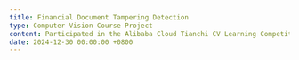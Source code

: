 ```yaml
---
title: Financial Document Tampering Detection
type: Computer Vision Course Project
content: Participated in the Alibaba Cloud Tianchi CV Learning Competition focused on tampering detection in financial documents. Implemented and compared multiple object detection models, including Faster R-CNN and YOLO, to localize and classify tampered regions.
date: 2024-12-30 00:00:00 +0800
---
```

